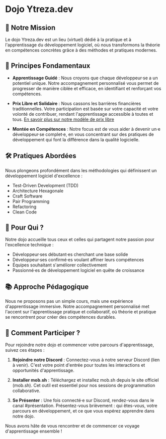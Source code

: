 # Dojo Ytreza.dev

## 🎯 Notre Mission

Le dojo Ytreza.dev est un lieu (virtuel) dédié à la pratique et à l'apprentissage du développement logiciel, où nous transformons la théorie en compétences concrètes grâce à des méthodes et pratiques modernes.

## 🌟 Principes Fondamentaux

- **Apprentissage Guidé** : Nous croyons que chaque développeur·se a un potentiel unique. Notre accompagnement personnalisé vous permet de progresser de manière ciblée et efficace, en identifiant et renforçant vos compétences.

- **Prix Libre et Solidaire** : Nous cassons les barrières financières traditionnelles. Votre participation est basée sur votre capacité et votre volonté de contribuer, rendant l'apprentissage accessible à toutes et tous. [En savoir plus sur notre modèle de prix libre](/PRICING.md)

- **Montée en Compétences** : Notre focus est de vous aider à devenir un·e développeur·se complet·e, en vous concentrant sur des pratiques de développement qui font la différence dans la qualité logicielle.

## 🛠️ Pratiques Abordées

Nous plongeons profondément dans les méthodologies qui définissent un développement logiciel d'excellence :
- Test-Driven Development (TDD)
- Architecture Hexagonale
- Craft Software
- Pair Programming
- Refactoring
- Clean Code

## 🤝 Pour Qui ?

Notre dojo accueille tous ceux et celles qui partagent notre passion pour l'excellence technique :
- Développeur·ses débutant·es cherchant une base solide
- Développeur·ses confirmé·es voulant affiner leurs compétences
- Équipes souhaitant s'améliorer collectivement
- Passionné·es de développement logiciel en quête de croissance

## 📚 Approche Pédagogique

Nous ne proposons pas un simple cours, mais une expérience d'apprentissage immersive. Notre accompagnement personnalisé met l'accent sur l'apprentissage pratique et collaboratif, où théorie et pratique se rencontrent pour créer des compétences durables.

## 🚀 Comment Participer ?

Pour rejoindre notre dojo et commencer votre parcours d'apprentissage, suivez ces étapes :

1. **Rejoindre notre Discord** : Connectez-vous à notre serveur Discord (lien à venir). C'est votre point d'entrée pour toutes les interactions et opportunités d'apprentissage.

2. **Installer mob.sh** : Téléchargez et installez mob.sh depuis le site officiel (mob.sh). Cet outil est essentiel pour nos sessions de programmation collaborative.

3. **Se Présenter** : Une fois connecté·e sur Discord, rendez-vous dans le canal #présentation. Présentez-vous brièvement : qui êtes-vous, votre parcours en développement, et ce que vous espérez apprendre dans notre dojo.

Nous avons hâte de vous rencontrer et de commencer ce voyage d'apprentissage ensemble !
